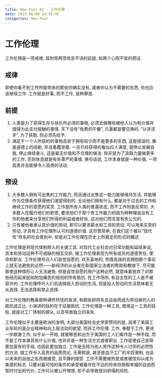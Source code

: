 ```yaml
---
title: New Poor 01 - 工作伦理
date: 2019-06-08 14:18:45
categories: New Poor
---
```

# 工作伦理

<!--more-->

工作伦理是一项戒律, 其附带两项坦言不讳的前提, 和两个心照不宣的预设.

## 戒律

即使你看不到工作所能带来的那些你确实没有, 或者你认为不需要的东西, 你也应该继续工作. 工作就是好事, 而不工作, 是种罪恶.

## 前提

1. 人类是为了获得生存与快乐所必须的事物, 必须去做哪些被他人认为有价值并值得为此支付报酬的事情.  天下没有“免费的午餐”, 凡事都是要交换的, “以牙还牙”, 为了获取, 你必须先给予.
2. 满足于一个人所获的的事物且安于拥有较少而不是更多的东西, 这是错误的, 像是道德上的闹剧, 并且愚蠢至极. 一旦已经获得的看似应人满意, 就停止发展自我, 停止继续奋斗, 这是毫无价值和不合理的做法. 除非是为了汲取力量做更多的工作, 否则休息就是有失尊严的事情. 换句话说, 工作本身就是一种价值, 一项高贵并且能够令人高贵的活动.

## 预设

1. 大多数人拥有可出售的工作能力, 而且通过出售这一能力能够维持生活, 并能够作为交换条件获得他们渴望得到的. 无论他们拥有什么, 都是对于过去的工作和继续工作的意愿的奖赏. 工作是所有人类的普遍状态, 而不工作则是反常的. 大多数人在履行他们的职责, 要求他们于那个有工作能力却因为种种理由没有工作的他者来分享他们所得的利益或者好处, 这对他们而言是有失公允的.
2. 只有被他者承认其价值的劳动, 即可以要求薪水和工资的劳动, 可以用来买卖的劳动, 才具有工作伦理所认可的道德价值. 这尽管简单, 在我们这个被以“现代性”命名的社会类别中, 却是对工作伦理在历史上所嘉定的形式的概述.

工作伦理是将现代体制带入的关键工具. 对现代工业社会对日常功能和延续来说, 资本和劳动这种不可或缺的相互交织, 被工作伦理表现为所有成员的道德责任, 使命和职业. 工作伦理号召人们自觉自愿的, 欢天喜地的, 热情高涨的去拥抱那个事实上就无法避免的必然——新经济的从业者在新国家立法者的帮助和教唆下, 尽可能致使这种情形让人无法避免. 但是自觉自愿的用户这种必然, 就意味着放弃了对那些经历起来犹如附加痛苦的规则的所有抵抗. 在工作场所, 有自主性的工人是不被容许的. 工作伦理呼吁人们去选择投入劳动的生活, 但是投入劳动的生活意味着无从选择, 无法选择和禁止选择.

对工作伦理的教条那种满怀热忱的宣讲, 和那些即将失去自由而成为劳动者的人的抵抗成正比. 小演讲的目的在于征服抵抗. 工作伦理是一种工具, 使用这一工具的目标, 就是对工厂体制的顺从, 以及导致独立的丧失.

工作伦理似乎主要是欧洲的发明, 大部分美国社会史学家赞同的是, 润滑了美国工业车轮的是企业精神和向上层流动的欲望, 而非工作伦理. 工作, 奉献于工作, 更进一步献身工作, 似乎从一开始, 就被移民和出生于美国的工人们看作是一种手段, 而不是工作本身具有什么价值, 也并非是一种生活方式或者职业. 工作是使自己变得更加富有的手段, 也因此更加独立. 工作是去除为他人劳作这种令人讨厌的必然性的方法. 就工作令人高贵的品质而论, 无需假装, 甚至是血汗工厂的半奴隶制, 也会以未来的自由之名而被接受, 且平静的接受. 工作不需要被热爱或者被信仰以成为美德的标志. 只要对最可怕的条件的承受被看作在不远的将来将换取幸福的自由而暂时付出的代价, 工作可以被公开憎恨, 却不会导致规训坍塌的风险.